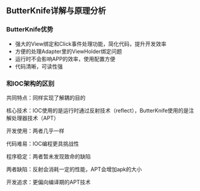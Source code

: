 ## ButterKnife详解与原理分析

### ButterKnife优势

- 强大的View绑定和Click事件处理功能，简化代码，提升开发效率
- 方便的处理Adapter里的ViewHolder绑定问题
- 运行时不会影响APP的效率，使用配置方便
- 代码清晰，可读性强

### 和IOC架构的区别

共同特点：同样实现了解耦的目的

核心技术：IOC使用的是运行时通过反射技术（reflect），ButterKnife使用的是注解处理器技术（APT）

开发使用：两者几乎一样

代码难易：IOC编程更具挑战性

程序稳定：两者暂未发现致命的缺陷

两者缺陷：反射会消耗一定的性能，APT会增加apk的大小

开发追求：更偏向编译期的APT技术

